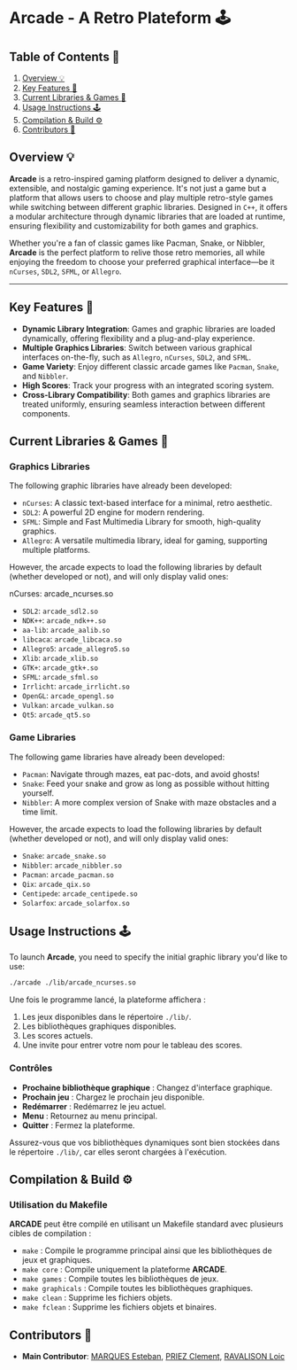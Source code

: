 # Arcade - A Retro Plateform 🕹️

## Table of Contents 📍

1. [Overview 💡](#overview-💡)
2. [Key Features 🔑](#key-features-🔑)
3. [Current Libraries & Games 🎲](#current-libraries--games-🎲)
4. [Usage Instructions 🕹️](#usage-instructions-🕹️)
5. [Compilation & Build ⚙️](#compilation--build-⚙️)
6. [Contributors 🤝](#contributors-🤝)


## Overview 💡

**Arcade** is a retro-inspired gaming platform designed to deliver a dynamic, extensible, and nostalgic gaming experience. It's not just a game but a platform that allows users to choose and play multiple retro-style games while switching between different graphic libraries. Designed in `C++`, it offers a modular architecture through dynamic libraries that are loaded at runtime, ensuring flexibility and customizability for both games and graphics.

Whether you're a fan of classic games like Pacman, Snake, or Nibbler, **Arcade** is the perfect platform to relive those retro memories, all while enjoying the freedom to choose your preferred graphical interface—be it `nCurses`, `SDL2`, `SFML`, or `Allegro`.

---

## Key Features 🔑
- **Dynamic Library Integration**: Games and graphic libraries are loaded dynamically, offering flexibility and a plug-and-play experience.
- **Multiple Graphics Libraries**: Switch between various graphical interfaces on-the-fly, such as `Allegro`, `nCurses`, `SDL2`, and `SFML`.
- **Game Variety**: Enjoy different classic arcade games like `Pacman`, `Snake`, and `Nibbler`.
- **High Scores**: Track your progress with an integrated scoring system.
- **Cross-Library Compatibility**: Both games and graphics libraries are treated uniformly, ensuring seamless interaction between different components.


## Current Libraries & Games 🎲

### Graphics Libraries

The following graphic libraries have already been developed:

- `nCurses`: A classic text-based interface for a minimal, retro aesthetic.
- `SDL2`: A powerful 2D engine for modern rendering.
- `SFML`: Simple and Fast Multimedia Library for smooth, high-quality graphics.
- `Allegro`: A versatile multimedia library, ideal for gaming, supporting multiple platforms.

However, the arcade expects to load the following libraries by default (whether developed or not), and will only display valid ones:

nCurses: arcade_ncurses.so
- `SDL2`: `arcade_sdl2.so`
- `NDK++`: `arcade_ndk++.so`
- `aa-lib`: `arcade_aalib.so`
- `libcaca`: `arcade_libcaca.so`
- `Allegro5`: `arcade_allegro5.so`
- `Xlib`: `arcade_xlib.so`
- `GTK+`: `arcade_gtk+.so`
- `SFML`: `arcade_sfml.so`
- `Irrlicht`: `arcade_irrlicht.so`
- `OpenGL`: `arcade_opengl.so`
- `Vulkan`: `arcade_vulkan.so`
- `Qt5`: `arcade_qt5.so`


### Game Libraries

The following game libraries have already been developed:

- `Pacman`: Navigate through mazes, eat pac-dots, and avoid ghosts!
- `Snake`: Feed your snake and grow as long as possible without hitting yourself.
- `Nibbler`: A more complex version of Snake with maze obstacles and a time limit.

However, the arcade expects to load the following libraries by default (whether developed or not), and will only display valid ones:

- `Snake`: `arcade_snake.so`
- `Nibbler`: `arcade_nibbler.so`
- `Pacman`: `arcade_pacman.so`
- `Qix`: `arcade_qix.so`
- `Centipede`: `arcade_centipede.so`
- `Solarfox`: `arcade_solarfox.so`

## Usage Instructions 🕹️

To launch **Arcade**, you need to specify the initial graphic library you'd like to use:

```bash
./arcade ./lib/arcade_ncurses.so
```

Une fois le programme lancé, la plateforme affichera :

1. Les jeux disponibles dans le répertoire `./lib/`.
2. Les bibliothèques graphiques disponibles.
3. Les scores actuels.
4. Une invite pour entrer votre nom pour le tableau des scores.

### Contrôles

- **Prochaine bibliothèque graphique** : Changez d'interface graphique.
- **Prochain jeu** : Chargez le prochain jeu disponible.
- **Redémarrer** : Redémarrez le jeu actuel.
- **Menu** : Retournez au menu principal.
- **Quitter** : Fermez la plateforme.

Assurez-vous que vos bibliothèques dynamiques sont bien stockées dans le répertoire `./lib/`, car elles seront chargées à l'exécution.

## Compilation & Build ⚙️

### Utilisation du Makefile

**ARCADE** peut être compilé en utilisant un Makefile standard avec plusieurs cibles de compilation :

- `make` : Compile le programme principal ainsi que les bibliothèques de jeux et graphiques.
- `make core` : Compile uniquement la plateforme **ARCADE**.
- `make games` : Compile toutes les bibliothèques de jeux.
- `make graphicals` : Compile toutes les bibliothèques graphiques.
- `make clean` : Supprime les fichiers objets.
- `make fclean` : Supprime les fichiers objets et binaires.

## Contributors 👥

- **Main Contributor**: [MARQUES Esteban](https://github.com/Estebanmrq/), [PRIEZ Clement](https://github.com/Warred14/), [RAVALISON Loic](https://github.com/loicrava)
